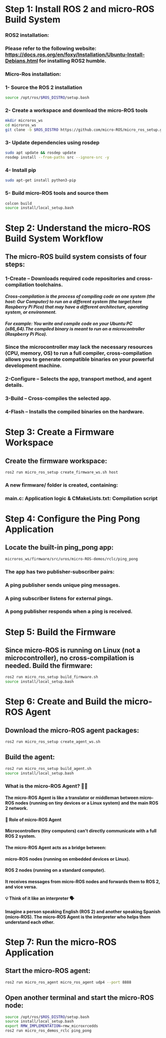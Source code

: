 # Step 1: Install ROS 2 and micro-ROS Build System
### ROS2 installation: 
### Please refer to the following website: https://docs.ros.org/en/foxy/Installation/Ubuntu-Install-Debians.html for installing ROS2 humble.
### Micro-Ros installation: 
### 1- Source the ROS 2 installation
```bash 
source /opt/ros/$ROS_DISTRO/setup.bash
```
### 2- Create a workspace and download the micro-ROS tools
```bash
mkdir microros_ws
cd microros_ws
git clone -b $ROS_DISTRO https://github.com/micro-ROS/micro_ros_setup.git src/micro_ros_setup
```

### 3- Update dependencies using rosdep
```bash
sudo apt update && rosdep update
rosdep install --from-paths src --ignore-src -y
```

### 4- Install pip
```bash
sudo apt-get install python3-pip
```

### 5- Build micro-ROS tools and source them
```bash
colcon build
source install/local_setup.bash
```
# Step 2: Understand the micro-ROS Build System Workflow

## The micro-ROS build system consists of four steps:

###    1-Create – Downloads required code repositories and cross-compilation toolchains.
#### ***Cross-compilation is the process of compiling code on one system (the host: Our Computer) to run on a different system (the target:here Raspberry Pi Pico) that may have a different architecture, operating system, or environment.***

##### For example: You write and compile code on your Ubuntu PC (x86_64).The compiled binary is meant to run on a microcontroller (Raspberry Pi Pico).

### Since the microcontroller may lack the necessary resources (CPU, memory, OS) to run a full compiler, cross-compilation allows you to generate compatible binaries on your powerful development machine.

###    2-Configure – Selects the app, transport method, and agent details.
###    3-Build – Cross-compiles the selected app.
###    4-Flash – Installs the compiled binaries on the hardware.

# Step 3: Create a Firmware Workspace

## Create the firmware workspace:
```bash
ros2 run micro_ros_setup create_firmware_ws.sh host
```
### A new firmware/ folder is created, containing:

###    main.c: Application logic & CMakeLists.txt: Compilation script

# Step 4: Configure the Ping Pong Application

##    Locate the built-in ping_pong app:
```bash
microros_ws/firmware/src/uros/micro-ROS-demos/rclc/ping_pong
```

### The app has two publisher-subscriber pairs:

###    A ping publisher sends unique ping messages.
###    A ping subscriber listens for external pings.
###    A pong publisher responds when a ping is received.

# Step 5: Build the Firmware

## Since micro-ROS is running on Linux (not a microcontroller), no cross-compilation is needed. Build the firmware:
```bash
ros2 run micro_ros_setup build_firmware.sh
source install/local_setup.bash
```
# Step 6: Create and Build the micro-ROS Agent

##    Download the micro-ROS agent packages:
```bash
ros2 run micro_ros_setup create_agent_ws.sh
```
## Build the agent:
```bash
ros2 run micro_ros_setup build_agent.sh
source install/local_setup.bash
```

### What is the micro-ROS Agent? 🤖📡

#### The micro-ROS Agent is like a translator or middleman between micro-ROS nodes (running on tiny devices or a Linux system) and the main ROS 2 network.
#### 🔹 Role of micro-ROS Agent

####    Microcontrollers (tiny computers) can't directly communicate with a full ROS 2 system.
####    The micro-ROS Agent acts as a bridge between:
####        micro-ROS nodes (running on embedded devices or Linux).
####        ROS 2 nodes (running on a standard computer).
####    It receives messages from micro-ROS nodes and forwards them to ROS 2, and vice versa.

#### 💡 Think of it like an interpreter 🗣️
#### Imagine a person speaking English (ROS 2) and another speaking Spanish (micro-ROS). The micro-ROS Agent is the interpreter who helps them understand each other.


# Step 7: Run the micro-ROS Application

##    Start the micro-ROS agent:
```bash
ros2 run micro_ros_agent micro_ros_agent udp4 --port 8888
```
## Open another terminal and start the micro-ROS node:
```bash
source /opt/ros/$ROS_DISTRO/setup.bash
source install/local_setup.bash
export RMW_IMPLEMENTATION=rmw_microxrcedds
ros2 run micro_ros_demos_rclc ping_pong
```
